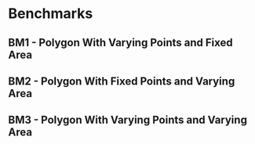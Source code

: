 # Benchmarks

## BM1 - Polygon With Varying Points and Fixed Area

## BM2 - Polygon With Fixed Points and Varying Area

## BM3 - Polygon With Varying Points and Varying Area
